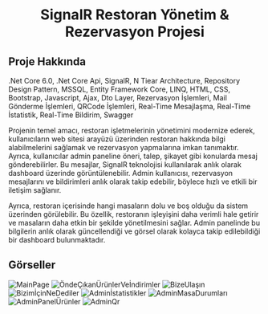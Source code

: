 <h1 align="center">SignalR Restoran Yönetim & Rezervasyon Projesi</h1>

## Proje Hakkında
.Net Core 6.0, .Net Core Api, SignalR, N Tiear Architecture, Repository Design Pattern, MSSQL, Entity Framework Core, LINQ, HTML, CSS, Bootstrap, Javascript, Ajax, Dto Layer, Rezervasyon İşlemleri, Mail Gönderme İşlemleri, QRCode İşlemleri, Real-Time Mesajlaşma, Real-Time İstatistik, Real-Time Bildirim, Swagger

Projenin temel amacı, restoran işletmelerinin yönetimini modernize ederek, kullanıcıların web sitesi arayüzü üzerinden restoran hakkında bilgi alabilmelerini sağlamak ve rezervasyon yapmalarına imkan tanımaktır. Ayrıca, kullanıcılar admin paneline öneri, talep, şikayet gibi konularda mesaj gönderebilirler. Bu mesajlar, SignalR teknolojisi kullanılarak anlık olarak dashboard üzerinde görüntülenebilir. Admin kullanıcısı, rezervasyon mesajlarını ve bildirimleri anlık olarak takip edebilir, böylece hızlı ve etkili bir iletişim sağlanır.

Ayrıca, restoran içerisinde hangi masaların dolu ve boş olduğu da sistem üzerinden görülebilir. Bu özellik, restoranın işleyişini daha verimli hale getirir ve masaların daha etkin bir şekilde yönetilmesini sağlar. Admin panelinde bu bilgilerin anlık olarak güncellendiği ve görsel olarak kolayca takip edilebildiği bir dashboard bulunmaktadır.

## Görseller
![MainPage](https://github.com/user-attachments/assets/0acac353-3d52-40b5-9031-b9520fef62dd)
![ÖndeÇıkanÜrünlerVeİndirimler](https://github.com/user-attachments/assets/51931504-a453-463e-95ec-2b43e137989a)
![BizeUlaşın](https://github.com/user-attachments/assets/4b82b76d-07fb-4ae0-83f8-ebe1bb329ae2)
![BizimİçinNeDediler](https://github.com/user-attachments/assets/349ffc63-ed3f-4138-8d45-cd8ef72df28c)
![Adminİstatistikler](https://github.com/user-attachments/assets/40f88431-be92-4cef-ae1e-fa4343213b81)
![AdminMasaDurumları](https://github.com/user-attachments/assets/1f557597-732d-4d68-a850-13e88d04af99)
![AdminPanelÜrünler](https://github.com/user-attachments/assets/594caaba-26a3-4431-8bcc-fdb8e1444d6d)
![AdminQr](https://github.com/user-attachments/assets/ea293c3a-28ed-4452-a177-ec68dc881cf0)
